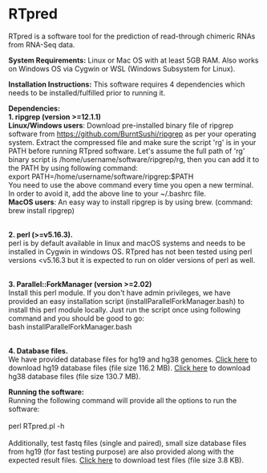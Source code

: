 # RTpred
RTpred is a software tool for the prediction of read-through chimeric RNAs from RNA-Seq data.

**System Requirements:**
Linux or Mac OS with at least 5GB RAM. Also works on Windows OS via Cygwin or WSL (Windows Subsystem for Linux).

**Installation Instructions:**
This software requires 4 dependencies which needs to be installed/fulfilled prior to running it.

**Dependencies:**
<br>**1. ripgrep (version >=12.1.1)**
<br>**Linux/Windows users**: Download pre-installed binary file of ripgrep software from https://github.com/BurntSushi/ripgrep as per your operating system. Extract the compressed file and make sure the script 'rg' is in your PATH before running RTpred software. Let's assume the full path of 'rg' binary script is /home/username/software/ripgrep/rg, then you can add it to the PATH by using following command:
<br>export PATH=/home/username/software/ripgrep:$PATH
<br>You need to use the above command every time you open a new terminal. In order to avoid it, add the above line to your ~/.bashrc file.
<br>**MacOS users**: An easy way to install ripgrep is by using brew. (command: brew install ripgrep)

<br>**2. perl (>=v5.16.3).**
<br>perl is by default available in linux and macOS systems and needs to be installed in Cygwin in windows OS. RTpred has not been tested using perl versions <v5.16.3 but it is expected to run on older versions of perl as well.

<br>**3. Parallel::ForkManager (version >=2.02)**
<br>Install this perl module. If you don't have admin privileges, we have provided an easy installation script (installParallelForkManager.bash) to install this perl module locally. Just run the script once using following command and you should be good to go:
<br>bash installParallelForkManager.bash

<br>**4. Database files.**
<br>We have provided database files for hg19 and hg38 genomes. [Click here](https://zenodo.org/record/5663811/files/hg19_data.tgz) to download hg19 database files (file size 116.2 MB). [Click here](https://zenodo.org/record/5663811/files/hg38_data.tgz) to download hg38 database files (file size 130.7 MB).

**Running the software:**
<br>Running the following command will provide all the options to run the software:
<br><br>perl RTpred.pl -h
<br><br>Additionally, test fastq files (single and paired), small size database files from hg19 (for fast testing purpose) are also provided along with the expected result files. [Click here](https://zenodo.org/record/5663811/files/test_files.tgz) to download test files (file size 3.8 KB).
